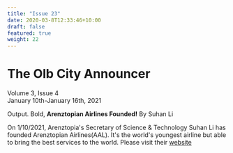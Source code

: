 ```yaml
---
title: "Issue 23"
date: 2020-03-8T12:33:46+10:00
draft: false
featured: true
weight: 22
---
```


# The Olb City Announcer
Volume 3, Issue 4    
January 10th-January 16th, 2021

Output. Bold, **Arenztopian Airlines Founded!**
By Suhan Li

  On 1/10/2021, Arenztopia's Secretary of Science & Technology Suhan Li has founded Arenztopian Airlines(AAL). It's the world's youngest airline but able to bring the best services to the world. Please visit their [website](https://sites.google.com/view/arentopian-air)
